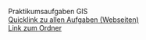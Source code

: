 <link rel="stylesheet" href="styles.css" />
<link rel="preconnect" href="https://fonts.googleapis.com">
<link rel="preconnect" href="https://fonts.gstatic.com" crossorigin>
<link href="https://fonts.googleapis.com/css2?family=Noto+Sans+Mono:wght@300;400;700&display=swap" rel="stylesheet">
<link href="https://fonts.googleapis.com/css2?family=Noto+Sans&display=swap" rel="stylesheet">

 Praktikumsaufgaben GIS <br>
   [Quicklink zu allen Aufgaben (Webseiten)](https://jerhos.github.io/GIS-Praktikum/mainFolder/exerciselist.html) <br>
   [Link zum Ordner](https://github.com/jerhos/GIS-Praktikum/tree/main/mainFolder) <br>